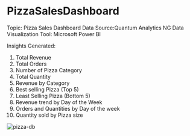 # PizzaSalesDashboard

Topic: Pizza Sales Dashboard
Data Source:Quantum Analytics NG
Data Visualization Tool: Microsoft Power BI

Insights Generated:
1. Total Revenue
2. Total Orders
3. Number of Pizza Category
4. Total Quantity
5. Revenue by Category
6. Best selling Pizza (Top 5)
7. Least Selling Pizza (Bottom 5)
8. Revenue trend by Day of the Week
9. Orders and Quantities by Day of the week
10. Quantity sold by Pizza size

![pizza-db](https://user-images.githubusercontent.com/88853963/220464554-30db1de0-8306-44a2-8f6b-9a3637514171.png)
